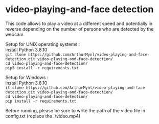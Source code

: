 # video-playing-and-face detection
This code allows to play a video at a different speed and potentially in reverse depending on the
number of persons who are detected by the webcam.   


Setup for UNIX operating systems :  
install Python 3.8.10  
``git clone https://github.com/ArthurMynl/video-playing-and-face-detection.git video-playing-and-face-detection/``    
``cd video-playing-and-face-detection/``      
``pip3 install -r requirements.txt``   
 
Setup for Windows :  
install Python 3.8.10   
``it clone https://github.com/ArthurMynl/video-playing-and-face-detection.git video-playing-and-face-detection/``   
``cd video-playing-and-face-detection/``   
``pip install -r requirements.txt``    

Before running, please be sure to write the path of the video file in config.txt (replace the ./video.mp4)
